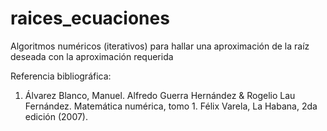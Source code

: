 # raices_ecuaciones
Algoritmos numéricos (iterativos) para hallar una aproximación de la raíz deseada con la aproximación requerida

Referencia bibliográfica:
1. Álvarez Blanco, Manuel. Alfredo Guerra Hernández & Rogelio Lau Fernández. Matemática numérica, tomo 1. Félix Varela, La Habana, 2da edición (2007).
